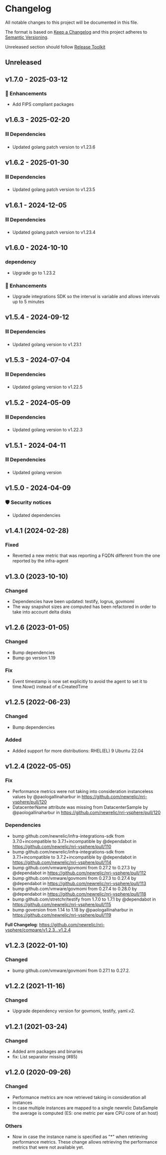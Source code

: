 # Changelog
All notable changes to this project will be documented in this file.

The format is based on [Keep a Changelog](http://keepachangelog.com/)
and this project adheres to [Semantic Versioning](http://semver.org/).

Unreleased section should follow [Release Toolkit](https://github.com/newrelic/release-toolkit#render-markdown-and-update-markdown)

## Unreleased

## v1.7.0 - 2025-03-12

### 🚀 Enhancements
- Add FIPS compliant packages

## v1.6.3 - 2025-02-20

### ⛓️ Dependencies
- Updated golang patch version to v1.23.6

## v1.6.2 - 2025-01-30

### ⛓️ Dependencies
- Updated golang patch version to v1.23.5

## v1.6.1 - 2024-12-05

### ⛓️ Dependencies
- Updated golang patch version to v1.23.4

## v1.6.0 - 2024-10-10

### dependency
- Upgrade go to 1.23.2

### 🚀 Enhancements
- Upgrade integrations SDK so the interval is variable and allows intervals up to 5 minutes

## v1.5.4 - 2024-09-12

### ⛓️ Dependencies
- Updated golang version to v1.23.1

## v1.5.3 - 2024-07-04

### ⛓️ Dependencies
- Updated golang version to v1.22.5

## v1.5.2 - 2024-05-09

### ⛓️ Dependencies
- Updated golang version to v1.22.3

## v1.5.1 - 2024-04-11

### ⛓️ Dependencies
- Updated golang version

## v1.5.0 - 2024-04-09

### 🛡️ Security notices
- Updated dependencies

## v1.4.1 (2024-02-28)
### Fixed
 - Reverted a new metric that was reporting a FQDN different from the one reported by the infra-agent

## v1.3.0 (2023-10-10)
### Changed
 - Dependencies have been updated: testify, logrus, govmomi
 - The way snapshot sizes are computed has been refactored in order to take into account delta disks


## v1.2.6 (2023-01-05)
### Changed
- Bump dependencies
- Bump go version 1.19
### Fix
- Event timestamp is now set explicitly to avoid the agent to set it to time.Now() instead of e.CreatedTime

## v1.2.5 (2022-06-23)

### Changed
 - Bump dependencies
### Added
 - Added support for more distributions:
    RHEL(EL) 9
    Ubuntu 22.04

## v1.2.4 (2022-05-05)

### Fix
* Performance metrics were not taking into consideration instanceless values by @paologallinaharbur in https://github.com/newrelic/nri-vsphere/pull/120
* DatacenterName attribute was missing from DatacenterSample by @paologallinaharbur in https://github.com/newrelic/nri-vsphere/pull/120

### Dependencies
* bump github.com/newrelic/infra-integrations-sdk from 3.7.0+incompatible to 3.7.1+incompatible by @dependabot in https://github.com/newrelic/nri-vsphere/pull/110
* bump github.com/newrelic/infra-integrations-sdk from 3.7.1+incompatible to 3.7.2+incompatible by @dependabot in https://github.com/newrelic/nri-vsphere/pull/114
* bump github.com/vmware/govmomi from 0.27.2 to 0.27.3 by @dependabot in https://github.com/newrelic/nri-vsphere/pull/112
* bump github.com/vmware/govmomi from 0.27.3 to 0.27.4 by @dependabot in https://github.com/newrelic/nri-vsphere/pull/113
* bump github.com/vmware/govmomi from 0.27.4 to 0.28.0 by @dependabot in https://github.com/newrelic/nri-vsphere/pull/118
* bump github.com/stretchr/testify from 1.7.0 to 1.7.1 by @dependabot in https://github.com/newrelic/nri-vsphere/pull/115
* bump goversion from 1.14 to 1.18  by @paologallinaharbur in https://github.com/newrelic/nri-vsphere/pull/119


**Full Changelog**: https://github.com/newrelic/nri-vsphere/compare/v1.2.3...v1.2.4

## v1.2.3 (2022-01-10)

### Changed

- bump github.com/vmware/govmomi from 0.27.1 to 0.27.2.

## v1.2.2 (2021-11-16)

### Changed

- Upgrade dependency version for govmomi, testify, yaml.v2.

## v1.2.1 (2021-03-24)

### Changed

- Added arm packages and binaries
- fix: List separator missing (#85)

## v1.2.0 (2020-09-26)

### Changed

- Performance metrics are now retrieved taking in consideration all instances
- In case multiple instances are mapped to a single newrelic DataSample the average is computed (ES: one metric per eare CPU core of an host)

### Others

- Now in case the instance name is specified as "*" when retrieving performance metrics.
These change allows retrieving the performance metrics that were not available yet.
